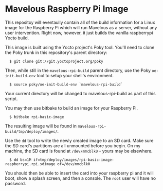 Mavelous Raspberry Pi Image
=======================

This repositoy will eventaully contain all of the build information for a
Linux image for the Raspberry Pi which will run Mavelous as a server, without
any user intervention. Right now, however, it just builds the vanilla
raspberrypi Yocto build.

This image is built using the Yocto project's Poky tool.
You'll need to clone the Poky trunk in this repository's parent directory:
```  
  $ git clone git://git.yoctoproject.org/poky
```
Then, while still in the `mavelous-rpi-build` parent directory, use the Poky
`oe-init-build-env` tool to setup your shell's environment.
```
  $ source poky/oe-init-build-env `mavelous-rpi-build`
```
Your current directory will be changed to mavelous-rpi-build as part of this
script.

You may then use bitbake to build an image for your Raspberry Pi.
```
  $ bitbake rpi-basic-image
```
The resulting image will be found in `mavelous-rpi-build/tmp/deploy/images/`.

Use the `dd` tool to write the newly created image to an SD card. Make sure
the SD card's partitions are all unmounted before you begin. On my machine, the SD card is found at `/dev/mmcblk0` - yours may be elsewhere.
```
  $ dd bs=1M if=tmp/deploy/images/rpi-basic-image-raspberrypi.rpi.sdimage of=/dev/mmcblk0
```

You should then be able to insert the card into your raspberry pi and it will
boot, show a splash screen, and then a console. The `root` user will have no
password.

